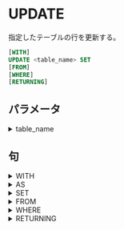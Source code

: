 # UPDATE

指定したテーブルの行を更新する。

```sql
[WITH]
UPDATE <table_name> SET
[FROM]
[WHERE]
[RETURNING]
```

## パラメータ

<details><summary>table_name</summary>

更新する対象のテーブル

</details>

## 句

<details><summary>WITH</summary>

メインクエリで参照可能なサブクエリを指定できる。

このサブクエリはこの文で一時テーブルとし提供され、

メインクエリで複数回使用される場合も、計算は

最初の一度のみになります。また`RETURNING`を

使用したサブクエリはここに記述する必要があります。

サブクエリは複数指定でき、

```sql
WITH {TABLE | [RECURSIVE] <with_query_name> AS}[,...]
```

### パラメータ

<details><summary>with_query_name</summary>

サブクエリの名前を指定する。

指定した名前を使ってメインクエリで参照できる。

</details>

### 句

<details><summary>TABLE</summary>

テーブルを対象とする。

```sql
TABLE <table_name>
```

</details>

<details><summary>AS</summary>

サブクエリを指定する

```sql
AS [MATERIALIZED] (<sub_query>)
```

#### パラメータ

<details><summary>sub_query</summary>

サブクエリ

##### 備考

<details><summary>自己結合</summary>

`RECURSIVE`が指定されたときに使用できる自己結合の式。

```sql
<non_recursive_term> UNION [ ALL | DISTINCT ] <recursive_term>
```

</details>

</details>

#### 句

<details><summary>MATERIALIZED</summary>

最初の一度だけ計算される。デフォルトなので、省略可能。

```sql
[NOT] MATERIALIZED
```

##### 句

<details><summary>NOT</summary>

つけることで呼ばれるたびに計算させる。

```sql
NOT
```

</details>

</details>

</details>

<details><summary>RECURSIVE</summary>

サブクエリが自己結合できるようになる。

```sql
RECURSIVE
```

</details>

</details>

<details><summary>AS</summary>

更新する対象のテーブルのエイリアスをつける。

```sql
[AS] <alias>
```

</details>

<details><summary>SET</summary>

更新する列名と値を指定する。

```sql
SET {
    <column_name> = {<expression> | DEFAULT}
    | (<column_name>[, ...]) = {<expression> | DEFAULT}
    | (<column_name>[, ...]) = (<sub_query>)
}[, ...]
```

### パラメータ

<details><summary>column_name</summary>

列名を指定する。

</details>

<details><summary>expression</summary>

更新の値をいれる。複数の列目を指定した場合は、

同じ順番で同じ数だけ値を指定する。

</details>

<details><summary>sub_query</summary>

指定した列名と同じ順番で同じかずの列を返すサブクエリ。

</details>

### 句

<details><summary>DEFAULT</summary>

デフォルトの値

```sql
DEFAULT
```

</details>

</details>

<details><summary>FROM</summary>

他のテーブルの列を参照できる。

`WHERE`で結合するときに、行が1対1になるように指定する必要がある。

```sql
FROM {<expression> [AS]}[, ...];
```

<details><summary>AS</summary>

対象のテーブルにエイリアスをつける。

省略可能。

```sql
[AS] <alias>
```

</details>

### パラメータ

</details>

<details><summary>WHERE</summary>

条件を付与する。

```sql
WHERE {<condition> | CURRENT OF}
```

### パラメータ

<details><summary>condition</summary>

真偽値を返す条件式。

</details>

### 句

<details><summary>CURRENT OF</summary>

指定したカーソルのもっとも最近の位置を指定する。

```sql
CURRENT OF <cursor_name>
```

</details>

</details>

<details><summary>RETURNING</summary>

挿入または更新した行の集合を返す。

```sql
RETURNING {<output_expression> [AS]}[,...]
```

### パラメータ

<details><summary>output_expression</summary>

任意の列名をしてする。複数指定することも可能。

全ての列を指定する場合は`*`を指定する。

</details>


### 句

<details><summary>AS</summary>

出力する列に列名をつける。省略することも可能。

```sql
[AS] <output_name>
```

</details>

</details>
